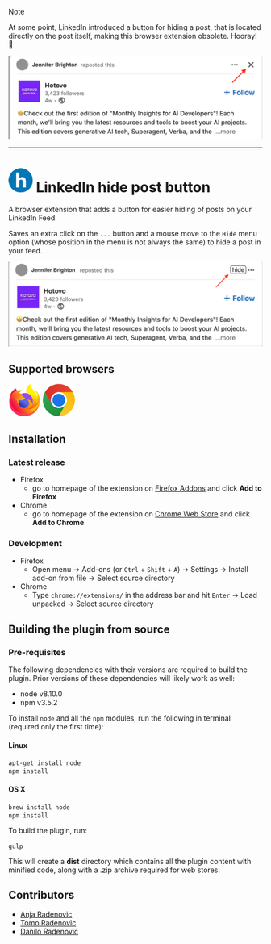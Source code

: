 > [!NOTE]  
> At some point, LinkedIn introduced a button for hiding a post, that is located directly on the post itself,
> making this browser extension obsolete. Hooray! :tada:
> 
> ![After](docs/img/after.png)

---

# ![Linkedin hide post button logo](icons/icon48x48.png) LinkedIn hide post button

A browser extension that adds a button for easier hiding of posts on your LinkedIn Feed.

Saves an extra click on the `...` button and a mouse move to the `Hide` menu option (whose position in the menu is not always the same)
to hide a post in your feed.

![Before](docs/img/before.png)

## Supported browsers
![Firefox](docs/img/firefox-browser-icon.png)
![Google Chrome](docs/img/google-chrome-icon.png)
## Installation
### Latest release
* Firefox
  * go to homepage of the extension on [Firefox Addons](https://addons.mozilla.org/en-US/firefox/addon/linkedin-hide-post-button/) and click **Add to Firefox**
* Chrome
  * go to homepage of the extension on
[Chrome Web Store](https://chrome.google.com/webstore/detail/linkedin-hide-article-but/pkgjaephjiidkkbakdnpalcccbdihlnm)
and click **Add to Chrome**

### Development
* Firefox
  * Open menu -> Add-ons (or `Ctrl` + `Shift` + `A`) -> Settings -> Install add-on from file -> Select source directory
* Chrome
  * Type `chrome://extensions/` in the address bar and hit `Enter` -> Load unpacked -> Select source directory

## Building the plugin from source

### Pre-requisites

The following dependencies with their versions are required to build the plugin.
Prior versions of these dependencies will likely work as well:
* node v8.10.0
* npm v3.5.2

To install `node` and all the `npm` modules,
run the following in terminal (required only the first time):

#### Linux
```
apt-get install node
npm install
```
#### OS X
```
brew install node
npm install
```
To build the plugin, run:
```
gulp
```
This will create a **dist** directory which contains all the plugin content
with minified code, along with a .zip archive required for web stores.

## Contributors
* [Anja Radenovic](https://www.linkedin.com/in/anjaradenovic)
* [Tomo Radenovic](https://www.linkedin.com/in/tomoradenovic)
* [Danilo Radenovic](https://www.linkedin.com/in/daniloradenovic)
